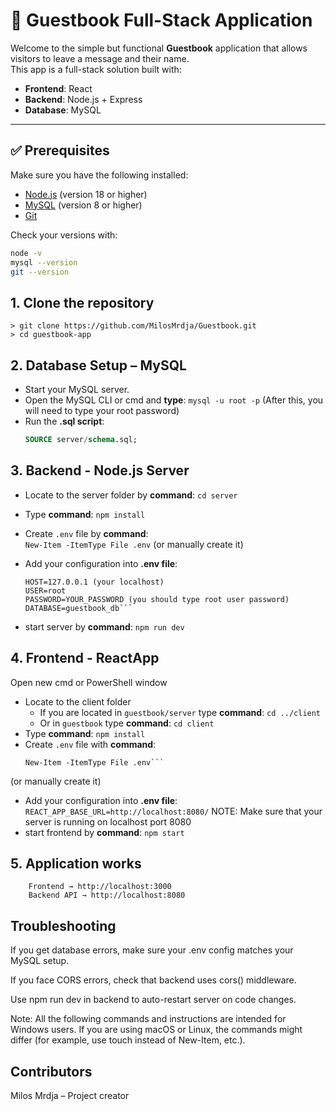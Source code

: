 # 📖 Guestbook Full-Stack Application

Welcome to the simple but functional **Guestbook** application that allows visitors to leave a message and their name.  
This app is a full-stack solution built with:

- **Frontend**: React
- **Backend**: Node.js + Express
- **Database**: MySQL

---

## ✅ Prerequisites

Make sure you have the following installed:

- [Node.js](https://nodejs.org/) (version 18 or higher)
- [MySQL](https://dev.mysql.com/) (version 8 or higher)
- [Git](https://git-scm.com/)

Check your versions with:

```bash
node -v
mysql --version
git --version
```

## 1. Clone the repository

```
> git clone https://github.com/MilosMrdja/Guestbook.git
> cd guestbook-app
```

## 2. Database Setup – MySQL

- Start your MySQL server.  
- Open the MySQL CLI or cmd and **type**: `mysql -u root -p` (After this, you will need to type your root password)  
- Run the **.sql script**:  
  ```sql
  SOURCE server/schema.sql;

## 3. Backend - Node.js Server
- Locate to the server folder by **command**: `cd server`  
- Type **command**: `npm install`  
- Create `.env` file by **command**:  
  ```New-Item -ItemType File .env```
  (or manually create it)


- Add your configuration into **.env file**:
    ```
    HOST=127.0.0.1 (your localhost)
    USER=root
    PASSWORD=YOUR_PASSWORD (you should type root user password)
    DATABASE=guestbook_db```
- start server by **command**: `npm run dev`



## 4. Frontend - ReactApp
Open new cmd or PowerShell window  
- Locate to the client folder  
  - If you are located in `guestbook/server` type **command**: `cd ../client`  
  - Or in `guestbook` type **command**: `cd client`  
- Type **command**: `npm install`  
- Create `.env` file with **command**:  
  ```
  New-Item -ItemType File .env```
 (or manually create it)

- Add your configuration into **.env file**:
    `REACT_APP_BASE_URL=http://localhost:8080/`
NOTE: Make sure that your server is running on localhost port 8080
- start frontend by **command**: `npm start`



## 5. Application works
```
    Frontend → http://localhost:3000
    Backend API → http://localhost:8080
```

## Troubleshooting

If you get database errors, make sure your .env config matches your MySQL setup.

If you face CORS errors, check that backend uses cors() middleware.

Use npm run dev in backend to auto-restart server on code changes.

Note: All the following commands and instructions are intended for Windows users.
If you are using macOS or Linux, the commands might differ (for example, use touch instead of New-Item, etc.).

## Contributors

Milos Mrdja – Project creator
